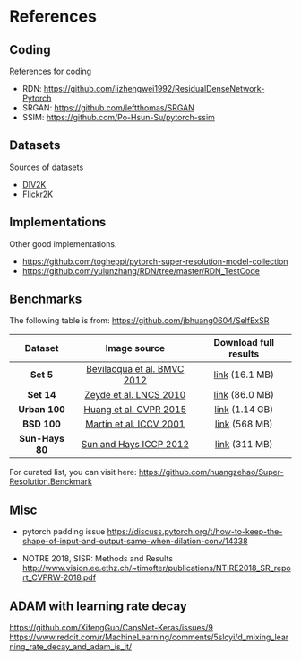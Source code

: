 # References

## Coding
References for coding
* RDN: https://github.com/lizhengwei1992/ResidualDenseNetwork-Pytorch
* SRGAN: https://github.com/leftthomas/SRGAN
* SSIM: https://github.com/Po-Hsun-Su/pytorch-ssim

## Datasets
Sources of datasets
* [DIV2K](https://cv.snu.ac.kr/research/EDSR/DIV2K.tar)
* [Flickr2K](https://github.com/LimBee/NTIRE2017/issues/25)

## Implementations
Other good implementations.
* https://github.com/togheppi/pytorch-super-resolution-model-collection
* https://github.com/yulunzhang/RDN/tree/master/RDN_TestCode


## Benchmarks
The following table is from: https://github.com/jbhuang0604/SelfExSR   

| Dataset | Image source | Download full results |   
|:-------:|:------------:|:---------------------:|   
| **Set 5** | [Bevilacqua et al. BMVC 2012](http://people.rennes.inria.fr/Aline.Roumy/results/SR_BMVC12.html) | [link](https://uofi.box.com/shared/static/kfahv87nfe8ax910l85dksyl2q212voc.zip) (16.1 MB) |   
| **Set 14** |  [Zeyde et al. LNCS 2010](https://sites.google.com/site/romanzeyde/research-interests)  | [link](https://uofi.box.com/shared/static/igsnfieh4lz68l926l8xbklwsnnk8we9.zip) (86.0 MB) |    
| **Urban 100** | [Huang et al. CVPR 2015](https://sites.google.com/site/jbhuang0604/publications/struct_sr) | [link](https://uofi.box.com/shared/static/65upg43jjd0a4cwsiqgl6o6ixube6klm.zip) (1.14 GB) |   
| **BSD 100** | [Martin et al. ICCV 2001](https://www.eecs.berkeley.edu/Research/Projects/CS/vision/bsds/) | [link](https://uofi.box.com/shared/static/qgctsplb8txrksm9to9x01zfa4m61ngq.zip) (568 MB) |     
| **Sun-Hays 80** | [Sun and Hays ICCP 2012](http://cs.brown.edu/~lbsun/SRproj2012/SR_iccp2012.html) | [link](https://uofi.box.com/shared/static/rirohj4773jl7ef752r330rtqw23djt8.zip) (311 MB) |     

For curated list, you can visit here: https://github.com/huangzehao/Super-Resolution.Benckmark

## Misc
* pytorch padding issue
https://discuss.pytorch.org/t/how-to-keep-the-shape-of-input-and-output-same-when-dilation-conv/14338

* NOTRE 2018, SISR: Methods and Results
http://www.vision.ee.ethz.ch/~timofter/publications/NTIRE2018_SR_report_CVPRW-2018.pdf


## ADAM with learning rate decay
https://github.com/XifengGuo/CapsNet-Keras/issues/9
https://www.reddit.com/r/MachineLearning/comments/5slcyi/d_mixing_learning_rate_decay_and_adam_is_it/
